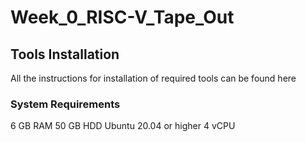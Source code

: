 # Week_0_RISC-V_Tape_Out
## Tools Installation
All the instructions for installation of required tools can be found here
### System Requirements
6 GB RAM
50 GB HDD
Ubuntu 20.04 or higher
4 vCPU
